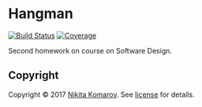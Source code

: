 # Hangman

[![Build Status][travis-badge]][travis-url]
[![Coverage][coverage-image]][coverage-url]

Second homework on course on Software Design.

## Copyright
Copyright © 2017 [Nikita Komarov]. See [license] for details.

[Nikita Komarov]: https://github.com/glazastyi/
[license]: LICENSE

[travis-url]: https://travis-ci.org/glazastyi/Hangman
[travis-badge]: https://travis-ci.org/glazastyi/Hangman.svg?branch=master
[coverage-image]: https://codecov.io/gh/glazastyi/Hangman/branch/master/graph/badge.svg
[coverage-url]: https://codecov.io/gh/glazastyi/Hangman

